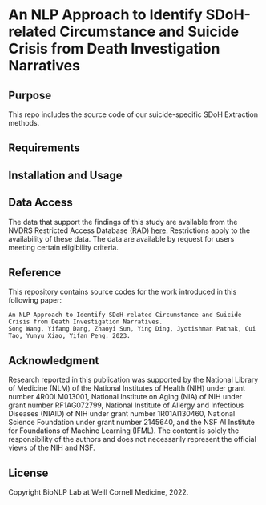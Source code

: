 # An NLP Approach to Identify SDoH-related Circumstance and Suicide Crisis from Death Investigation Narratives

## Purpose
This repo includes the source code of our suicide-specific SDoH Extraction methods.

## Requirements

## Installation and Usage

## Data Access

The data that support the findings of this study are available from the NVDRS Restricted Access Database (RAD) [here](https://www.cdc.gov/violenceprevention/datasources/nvdrs/dataaccess.html). Restrictions apply to the availability of these data. The data are available by request for users meeting certain eligibility criteria.

## Reference

This repository contains source codes for the work introduced in this following paper:
```
An NLP Approach to Identify SDoH-related Circumstance and Suicide Crisis from Death Investigation Narratives. 
Song Wang, Yifang Dang, Zhaoyi Sun, Ying Ding, Jyotishman Pathak, Cui Tao, Yunyu Xiao, Yifan Peng. 2023.
```

## Acknowledgment

Research reported in this publication was supported by the National Library of Medicine (NLM) of the National Institutes of Health (NIH) under grant number 4R00LM013001, National Institute on Aging (NIA) of NIH under grant number RF1AG072799, National Institute of Allergy and Infectious Diseases (NIAID) of NIH under grant number 1R01AI130460, National Science Foundation under grant number 2145640, and the NSF AI Institute for Foundations of Machine Learning (IFML). The content is solely the responsibility of the authors and does not necessarily represent the official views of the NIH and NSF.

## License

Copyright BioNLP Lab at Weill Cornell Medicine, 2022.
